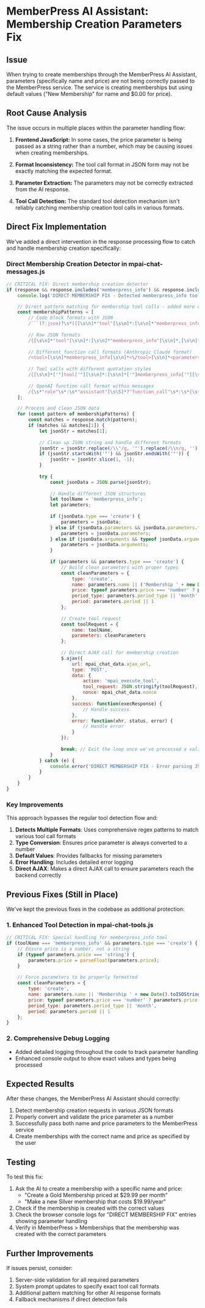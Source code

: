# MemberPress AI Assistant: Membership Creation Parameters Fix

## Issue

When trying to create memberships through the MemberPress AI Assistant, parameters (specifically name and price) are not being correctly passed to the MemberPress service. The service is creating memberships but using default values ("New Membership" for name and $0.00 for price).

## Root Cause Analysis

The issue occurs in multiple places within the parameter handling flow:

1. **Frontend JavaScript:** In some cases, the price parameter is being passed as a string rather than a number, which may be causing issues when creating memberships.

2. **Format Inconsistency:** The tool call format in JSON form may not be exactly matching the expected format.

3. **Parameter Extraction:** The parameters may not be correctly extracted from the AI response.

4. **Tool Call Detection:** The standard tool detection mechanism isn't reliably catching membership creation tool calls in various formats.

## Direct Fix Implementation

We've added a direct intervention in the response processing flow to catch and handle membership creation specifically:

### Direct Membership Creation Detector in mpai-chat-messages.js

```javascript
// CRITICAL FIX: Direct membership creation detector
if (response && response.includes('memberpress_info') && response.includes('"type":"create"')) {
    console.log('DIRECT MEMBERSHIP FIX - Detected memberpress_info tool call in response');

    // Direct pattern matching for membership tool calls - added more comprehensive patterns
    const membershipPatterns = [
        // Code block formats with JSON
        /```(?:json)?\s*({[\s\n]*"tool"[\s\n]*:[\s\n]*"memberpress_info"[\s\n]*,[\s\n]*"parameters"[\s\n]*:[\s\n]*{[\s\n]*"type"[\s\n]*:[\s\n]*"create"[\s\S]*?}[\s\n]*})\s*```/m,
        
        // Raw JSON formats
        /{[\s\n]*"tool"[\s\n]*:[\s\n]*"memberpress_info"[\s\n]*,[\s\n]*"parameters"[\s\n]*:[\s\n]*{[\s\n]*"type"[\s\n]*:[\s\n]*"create"[\s\S]*?}[\s\n]*}/m,
        
        // Different function call formats (Anthropic Claude format)
        /<tool>[\s\n]*memberpress_info[\s\n]*<\/tool>[\s\n]*<parameters>[\s\n]*({[\s\n]*"type"[\s\n]*:[\s\n]*"create"[\s\S]*?})[\s\n]*<\/parameters>/m,
        
        // Tool calls with different quotation styles
        /{[\s\n]*['"]tool['"][\s\n]*:[\s\n]*['"]memberpress_info['"][\s\n]*,[\s\n]*['"]parameters['"][\s\n]*:[\s\n]*{[\s\n]*['"]type['"][\s\n]*:[\s\n]*['"]create['"][\s\S]*?}[\s\n]*}/m,
        
        // OpenAI function call format within messages
        /{\s*"role"\s*:\s*"assistant"[\s\S]*?"function_call"\s*:\s*{\s*"name"\s*:\s*"memberpress_info"[\s\S]*?"arguments"\s*:\s*"({[\s\S]*?\"type\"\s*:\s*\"create\"[\s\S]*?})"/m
    ];

    // Process and clean JSON data
    for (const pattern of membershipPatterns) {
        const matches = response.match(pattern);
        if (matches && matches[1]) {
            let jsonStr = matches[1];
            
            // Clean up JSON string and handle different formats
            jsonStr = jsonStr.replace(/\\"/g, '"').replace(/\\n/g, '');
            if (jsonStr.startsWith('"') && jsonStr.endsWith('"')) {
                jsonStr = jsonStr.slice(1, -1);
            }
            
            try {
                const jsonData = JSON.parse(jsonStr);
                
                // Handle different JSON structures
                let toolName = 'memberpress_info';
                let parameters;
                
                if (jsonData.type === 'create') {
                    parameters = jsonData;
                } else if (jsonData.parameters && jsonData.parameters.type === 'create') {
                    parameters = jsonData.parameters;
                } else if (jsonData.arguments && typeof jsonData.arguments === 'object' && jsonData.arguments.type === 'create') {
                    parameters = jsonData.arguments;
                }
                
                if (parameters && parameters.type === 'create') {
                    // Build clean parameters with proper types
                    const cleanParameters = {
                        type: 'create',
                        name: parameters.name || ('Membership ' + new Date().toISOString().substring(0, 10)),
                        price: typeof parameters.price === 'number' ? parameters.price : parseFloat(parameters.price || '99.99'),
                        period_type: parameters.period_type || 'month',
                        period: parameters.period || 1
                    };
                    
                    // Create tool request
                    const toolRequest = {
                        name: toolName,
                        parameters: cleanParameters
                    };
                    
                    // Direct AJAX call for membership creation
                    $.ajax({
                        url: mpai_chat_data.ajax_url,
                        type: 'POST',
                        data: {
                            action: 'mpai_execute_tool',
                            tool_request: JSON.stringify(toolRequest),
                            nonce: mpai_chat_data.nonce
                        },
                        success: function(execResponse) {
                            // Handle success
                        },
                        error: function(xhr, status, error) {
                            // Handle error
                        }
                    });
                    
                    break; // Exit the loop once we've processed a valid match
                }
            } catch (e) {
                console.error('DIRECT MEMBERSHIP FIX - Error parsing JSON:', e);
            }
        }
    }
}
```

### Key Improvements

This approach bypasses the regular tool detection flow and:

1. **Detects Multiple Formats**: Uses comprehensive regex patterns to match various tool call formats
2. **Type Conversion**: Ensures price parameter is always converted to a number
3. **Default Values**: Provides fallbacks for missing parameters
4. **Error Handling**: Includes detailed error logging
5. **Direct AJAX**: Makes a direct AJAX call to ensure parameters reach the backend correctly

## Previous Fixes (Still in Place)

We've kept the previous fixes in the codebase as additional protection:

### 1. Enhanced Tool Detection in mpai-chat-tools.js

```javascript
// CRITICAL FIX: Special handling for memberpress_info tool
if (toolName === 'memberpress_info' && parameters.type === 'create') {
    // Ensure price is a number, not a string
    if (typeof parameters.price === 'string') {
        parameters.price = parseFloat(parameters.price);
    }
    
    // Force parameters to be properly formatted
    const cleanParameters = {
        type: 'create',
        name: parameters.name || 'Membership ' + new Date().toISOString().substring(0, 10),
        price: typeof parameters.price === 'number' ? parameters.price : parseFloat(parameters.price || '9.99'),
        period_type: parameters.period_type || 'month',
        period: parameters.period || 1
    };
}
```

### 2. Comprehensive Debug Logging

- Added detailed logging throughout the code to track parameter handling
- Enhanced console output to show exact values and types being processed

## Expected Results

After these changes, the MemberPress AI Assistant should correctly:

1. Detect membership creation requests in various JSON formats
2. Properly convert and validate the price parameter as a number
3. Successfully pass both name and price parameters to the MemberPress service
4. Create memberships with the correct name and price as specified by the user

## Testing

To test this fix:

1. Ask the AI to create a membership with a specific name and price:
   - "Create a Gold Membership priced at $29.99 per month"
   - "Make a new Silver membership that costs $19.99/year"
2. Check if the membership is created with the correct values
3. Check the browser console logs for "DIRECT MEMBERSHIP FIX" entries showing parameter handling
4. Verify in MemberPress > Memberships that the membership was created with the correct parameters

## Further Improvements

If issues persist, consider:

1. Server-side validation for all required parameters
2. System prompt updates to specify exact tool call formats
3. Additional pattern matching for other AI response formats
4. Fallback mechanisms if direct detection fails